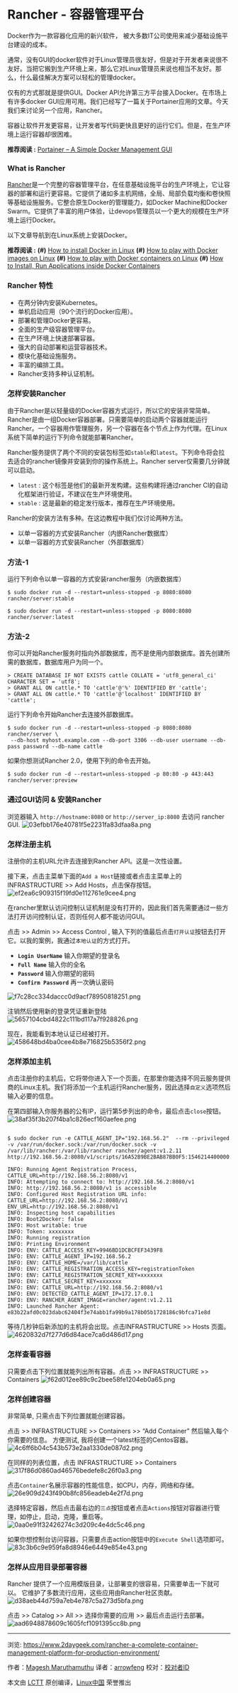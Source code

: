 
Rancher - 容器管理平台
======
Docker作为一款容器化应用的新兴软件， 被大多数IT公司使用来减少基础设施平台建设的成本。

通常，没有GUI的docker软件对于Linux管理员很友好，但是对于开发者来说很不友好。当把它搬到生产环境上来，那么它对Linux管理员来说也相当不友好。那么，什么最佳解决方案可以轻松的管理docker。

仅有的方式那就是提供GUI。Docker API允许第三方平台接入Docker。在市场上有许多docker GUI应用可用。我们已经写了一篇关于Portainer应用的文章。今天我们来讨论另一个应用，Rancher。

容器让软件开发更容易，让开发者写代码更快且更好的运行它们。但是，在生产环境上运行容器却很困难。

**推荐阅读 :** [Portainer – A Simple Docker Management GUI][1]

### What is Rancher
[Rancher][2]是一个完整的容器管理平台，在任意基础设施平台的生产环境上，它让容器的部署和运行更容易。它提供了诸如多主机网络，全局、局部负载均衡和卷快照等基础设施服务。它整合原生Docker的管理能力，如Docker Machine和Docker Swarm。它提供了丰富的用户体验，让devops管理员以一个更大的规模在生产环境上运行Docker。

以下文章导航到在Linux系统上安装Docker。

**推荐阅读 :**
**(#)** [How to install Docker in Linux][3]
**(#)** [How to play with Docker images on Linux][4]
**(#)** [How to play with Docker containers on Linux][5]
**(#)** [How to Install, Run Applications inside Docker Containers][6]

### Rancher 特性

  * 在两分钟内安装Kubernetes。
  * 单机启动应用（90个流行的Docker应用）。
  * 部署和管理Docker更容易。
  * 全面的生产级容器管理平台。
  * 在生产环境上快速部署容器。
  * 强大的自动部署和运营容器技术。
  * 模块化基础设施服务。
  * 丰富的编排工具。
  * Rancher支持多种认证机制。



### 怎样安装Rancher

由于Rancher是以轻量级的Docker容器方式运行，所以它的安装非常简单。Rancher是由一组Docker容器部署。只需要简单的启动两个容器就能运行Rancher。一个容器用作管理服务，另一个容器在各个节点上作为代理。在Linux系统下简单的运行下列命令就能部署Rancher。

Rancher服务提供了两个不同的安装包标签如`stable`和`latest`。下列命令将会拉去适合的rancher镜像并安装到你的操作系统上。Rancher server仅需要几分钟就可以启动。

  * `latest` : 这个标签是他们的最新开发构建。这些构建将通过rancher CI的自动化框架进行验证，不建议在生产环境使用。
  * `stable` : 这是最新的稳定发行版本，推荐在生产环境使用。


Rancher的安装方法有多种。在这边教程中我们仅讨论两种方法。

  * 以单一容器的方式安装Rancher（内嵌Rancher数据库）
  * 以单一容器的方式安装Rancher（外部数据库）



### 方法-1

运行下列命令以单一容器的方式安装rancher服务（内嵌数据库）
```
$ sudo docker run -d --restart=unless-stopped -p 8080:8080 rancher/server:stable

$ sudo docker run -d --restart=unless-stopped -p 8080:8080 rancher/server:latest

```

### 方法-2

你可以开始Rancher服务时指向外部数据库，而不是使用内部数据库。首先创建所需的数据库，数据库用户为同一个。
```
> CREATE DATABASE IF NOT EXISTS cattle COLLATE = 'utf8_general_ci' CHARACTER SET = 'utf8';
> GRANT ALL ON cattle.* TO 'cattle'@'%' IDENTIFIED BY 'cattle';
> GRANT ALL ON cattle.* TO 'cattle'@'localhost' IDENTIFIED BY 'cattle';

```

运行下列命令开始Rancher去连接外部数据库。
```
$ sudo docker run -d --restart=unless-stopped -p 8080:8080 rancher/server \
 --db-host myhost.example.com --db-port 3306 --db-user username --db-pass password --db-name cattle

```
如果你想测试Rancher 2.0，使用下列的命令去开始。
```
$ sudo docker run -d --restart=unless-stopped -p 80:80 -p 443:443 rancher/server:preview

```

### 通过GUI访问 & 安装Rancher

浏览器输入 `http://hostname:8080` or `http://server_ip:8080` 去访问 rancher GUI.
![03efbb176e40781f5e2231fa83dfaa8a.png](evernotecid://362D54D6-01E1-4A00-A4F0-91F1094EAA56/appyinxiangcom/11631496/ENResource/p27)


### 怎样注册主机

注册你的主机URL允许去连接到Rancher API。这是一次性设置。

接下来，点击主菜单下面的`Add a Host`链接或者点击主菜单上的INFRASTRUCTURE >> Add Hosts，点击保存按钮。
![ef2ea6c909315f19fd0e112761e9cee4.png](evernotecid://362D54D6-01E1-4A00-A4F0-91F1094EAA56/appyinxiangcom/11631496/ENResource/p9)


在rancher里默认访问控制认证机制是没有打开的，因此我们首先需要通过一些方法打开访问控制认证，否则任何人都不能访问GUI。

点击 >> Admin >> Access Control , 输入下列的值最后点击`打开认证`按钮去打开它。以我的案例，我通过`本地认证`的方式打开。

  * **`Login UserName`** 输入你期望的登录名
  * **`Full Name`** 输入你的全名
  * **`Password`** 输入你期望的密码
  * **`Confirm Password`** 再一次确认密码



![f7c28cc334daccc0d9acf78950818251.png](evernotecid://362D54D6-01E1-4A00-A4F0-91F1094EAA56/appyinxiangcom/11631496/ENResource/p11)

注销然后使用新的登录凭证重新登陆
![5657104cbd4822c111bd117a7f928826.png](evernotecid://362D54D6-01E1-4A00-A4F0-91F1094EAA56/appyinxiangcom/11631496/ENResource/p12)

现在，我能看到本地认证已经被打开。
![458648bd4ba0cee4b8e716825b5356f2.png](evernotecid://362D54D6-01E1-4A00-A4F0-91F1094EAA56/appyinxiangcom/11631496/ENResource/p13)


### 怎样添加主机

点击注册你的主机后，它将带你进入下一个页面，在那里你能选择不同云服务提供商的Linux主机。我们将添加一个主机运行Rancher服务，因此选择`自定义`选项然后输入必要的信息。

在第四部输入你服务器的公有IP，运行第5步列出的命令，最后点击`close`按钮。
![38af35f3b207f4ba1c826ecf160aefee.png](evernotecid://362D54D6-01E1-4A00-A4F0-91F1094EAA56/appyinxiangcom/11631496/ENResource/p14)
```

$ sudo docker run -e CATTLE_AGENT_IP="192.168.56.2"  --rm --privileged -v /var/run/docker.sock:/var/run/docker.sock -v /var/lib/rancher:/var/lib/rancher rancher/agent:v1.2.11 http://192.168.56.2:8080/v1/scripts/16A52B9BE2BAB87BB0F5:1546214400000:ODACe3sfis5V6U8E3JASL8jQ

INFO: Running Agent Registration Process, CATTLE_URL=http://192.168.56.2:8080/v1
INFO: Attempting to connect to: http://192.168.56.2:8080/v1
INFO: http://192.168.56.2:8080/v1 is accessible
INFO: Configured Host Registration URL info: CATTLE_URL=http://192.168.56.2:8080/v1 ENV_URL=http://192.168.56.2:8080/v1
INFO: Inspecting host capabilities
INFO: Boot2Docker: false
INFO: Host writable: true
INFO: Token: xxxxxxxx
INFO: Running registration
INFO: Printing Environment
INFO: ENV: CATTLE_ACCESS_KEY=9946BD1DCBCFEF3439F8
INFO: ENV: CATTLE_AGENT_IP=192.168.56.2
INFO: ENV: CATTLE_HOME=/var/lib/cattle
INFO: ENV: CATTLE_REGISTRATION_ACCESS_KEY=registrationToken
INFO: ENV: CATTLE_REGISTRATION_SECRET_KEY=xxxxxxx
INFO: ENV: CATTLE_SECRET_KEY=xxxxxxx
INFO: ENV: CATTLE_URL=http://192.168.56.2:8080/v1
INFO: ENV: DETECTED_CATTLE_AGENT_IP=172.17.0.1
INFO: ENV: RANCHER_AGENT_IMAGE=rancher/agent:v1.2.11
INFO: Launched Rancher Agent: e83b22afd0c023dabc62404f3e74abb1fa99b9a178b05b1728186c9bfca71e8d

```

等待几秒钟后新添加的主机将会出现。点击INFRASTRUCTURE >> Hosts 页面。
![4620832d7f277d6d84ace7ca6d486d17.png](evernotecid://362D54D6-01E1-4A00-A4F0-91F1094EAA56/appyinxiangcom/11631496/ENResource/p15)

### 怎样查看容器

只需要点击下列位置就能列出所有容器。点击 >> INFRASTRUCTURE >> Containers
![f62d012ee89c9c2bee58fe1204eb0a65.png](evernotecid://362D54D6-01E1-4A00-A4F0-91F1094EAA56/appyinxiangcom/11631496/ENResource/p16)


### 怎样创建容器

非常简单, 只需点击下列位置就能创建容器。

点击 >> INFRASTRUCTURE >> Containers >> “Add Container” 然后输入每个你需要的信息。 方便测试, 我将创建一个latest标签的Centos容器。
![4c6ff6b04c543b573e2aa1330de087d2.png](evernotecid://362D54D6-01E1-4A00-A4F0-91F1094EAA56/appyinxiangcom/11631496/ENResource/p21)

在同样的列表位置，点击 INFRASTRUCTURE >> Containers
![317f86d0860ad46576bedefe8c26f0a3.png](evernotecid://362D54D6-01E1-4A00-A4F0-91F1094EAA56/appyinxiangcom/11631496/ENResource/p22)

点击`Container`名展示容器的性能信息，如CPU，内存，网络和存储。
![26e909d243f490b8fc856eadeb4e2f7d.png](evernotecid://362D54D6-01E1-4A00-A4F0-91F1094EAA56/appyinxiangcom/11631496/ENResource/p19)

选择特定容器，然后点击最右边的`三点`按钮或者点击`Actions`按钮对容器进行管理，如停止，启动，克隆，重启等。
![0aa0e91f32426274c3d209c4e4dc5c46.png](evernotecid://362D54D6-01E1-4A00-A4F0-91F1094EAA56/appyinxiangcom/11631496/ENResource/p23)

如果你想控制台访问容器，只需要点击action按钮中的`Execute Shell`选项即可。
![83c3b6c9e959fa8d8946e6449e854e43.png](evernotecid://362D54D6-01E1-4A00-A4F0-91F1094EAA56/appyinxiangcom/11631496/ENResource/p24)

### 怎样从应用目录部署容器

Rancher 提供了一个应用模版目录，让部署变的很容易，只需要单击一下就可以。
它维护了多数流行应用，这些应用由Rancher社区贡献。
![d38aeb44d759a7eb4e787c5a273d5bfa.png](evernotecid://362D54D6-01E1-4A00-A4F0-91F1094EAA56/appyinxiangcom/11631496/ENResource/p25)

点击 >> Catalog >> All >> 选择你需要的应用 >> 最后点击运行去部署。
![aad6948878609c1605fcf1091395cc8b.png](evernotecid://362D54D6-01E1-4A00-A4F0-91F1094EAA56/appyinxiangcom/11631496/ENResource/p26)


--------------------------------------------------------------------------------

浏览: https://www.2daygeek.com/rancher-a-complete-container-management-platform-for-production-environment/

作者：[Magesh Maruthamuthu][a]
译者：[arrowfeng](https://github.com/arrowfeng)
校对：[校对者ID](https://github.com/校对者ID)

本文由 [LCTT](https://github.com/LCTT/TranslateProject) 原创编译，[Linux中国](https://linux.cn/) 荣誉推出

[a]:https://www.2daygeek.com/author/magesh/
[1]:https://www.2daygeek.com/portainer-a-simple-docker-management-gui/
[2]:http://rancher.com/
[3]:https://www.2daygeek.com/install-docker-on-centos-rhel-fedora-ubuntu-debian-oracle-archi-scentific-linux-mint-opensuse/
[4]:https://www.2daygeek.com/list-search-pull-download-remove-docker-images-on-linux/
[5]:https://www.2daygeek.com/create-run-list-start-stop-attach-delete-interactive-daemonized-docker-containers-on-linux/
[6]:https://www.2daygeek.com/install-run-applications-inside-docker-containers/
[7]:data:image/gif;base64,R0lGODlhAQABAIAAAAAAAP///yH5BAEAAAAALAAAAAABAAEAAAIBRAA7
[8]:https://www.2daygeek.com/wp-content/uploads/2018/02/Install-rancher-container-management-application-in-linux-1.png
[9]:https://www.2daygeek.com/wp-content/uploads/2018/02/Install-rancher-container-management-application-in-linux-2.png
[10]:https://www.2daygeek.com/wp-content/uploads/2018/02/Install-rancher-container-management-application-in-linux-3.png
[11]:https://www.2daygeek.com/wp-content/uploads/2018/02/Install-rancher-container-management-application-in-linux-3a.png
[12]:https://www.2daygeek.com/wp-content/uploads/2018/02/Install-rancher-container-management-application-in-linux-4.png
[13]:https://www.2daygeek.com/wp-content/uploads/2018/02/Install-rancher-container-management-application-in-linux-5.png
[14]:https://www.2daygeek.com/wp-content/uploads/2018/02/Install-rancher-container-management-application-in-linux-6.png
[15]:https://www.2daygeek.com/wp-content/uploads/2018/02/Install-rancher-container-management-application-in-linux-7.png
[16]:https://www.2daygeek.com/wp-content/uploads/2018/02/Install-rancher-container-management-application-in-linux-8.png
[17]:https://www.2daygeek.com/wp-content/uploads/2018/02/Install-rancher-container-management-application-in-linux-9.png
[18]:https://www.2daygeek.com/wp-content/uploads/2018/02/Install-rancher-container-management-application-in-linux-10.png
[19]:https://www.2daygeek.com/wp-content/uploads/2018/02/Install-rancher-container-management-application-in-linux-11.png
[20]:https://www.2daygeek.com/wp-content/uploads/2018/02/Install-rancher-container-management-application-in-linux-12.png
[21]:https://www.2daygeek.com/wp-content/uploads/2018/02/Install-rancher-container-management-application-in-linux-13.png
[22]:https://www.2daygeek.com/wp-content/uploads/2018/02/Install-rancher-container-management-application-in-linux-14.png
